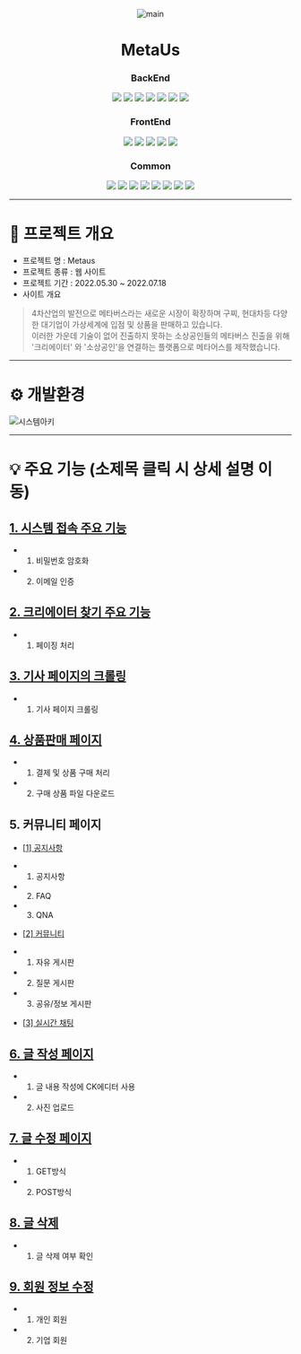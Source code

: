<div align="center">   
   
![main](https://user-images.githubusercontent.com/99188096/179883903-fdd85678-fcef-4b9d-9b6b-d947724753ce.gif)


# MetaUs
   
### BackEnd   
<img src="https://img.shields.io/badge/Java-007396?style=for-the-badge&logo=Java&logoColor=white"/></a>
<img src="https://img.shields.io/badge/Jstl-007396?style=for-the-badge&logo=jstl&logoColor=white"/></a>
<img src="https://img.shields.io/badge/Oracle-red?style=for-the-badge&logo=oracle&logoColor=white"/></a>
<img src="https://img.shields.io/badge/SqlDeveloper-548294?style=for-the-badge&logo=sqldeveloper&logoColor=white"/></a>
<img src="https://img.shields.io/badge/MyBatis-black?style=for-the-badge&logo=bybatis&logoColor=white"/></a>
<img src="https://img.shields.io/badge/Tomcat-F8DC75?style=for-the-badge&logo=apachetomcat&logoColor=black"/></a>
<img src="https://img.shields.io/badge/Springboot-6DB33F?style=for-the-badge&logo=Spring&logoColor=white"/></a>   
### FrontEnd   
<img src="https://img.shields.io/badge/Html5-E34F26?style=for-the-badge&logo=Html5&logoColor=white"/></a>
<img src="https://img.shields.io/badge/CSS3-1572B6?style=for-the-badge&logo=CSS3&logoColor=white"/></a>
<img src="https://img.shields.io/badge/JavaScript-F7DF1E?style=for-the-badge&logo=javascript&logoColor=black"/></a>
<img src="https://img.shields.io/badge/jQuery-0769AD?style=for-the-badge&logo=jquery&logoColor=white"/></a>
<img src="https://img.shields.io/badge/Bootstrap-7952B3?style=for-the-badge&logo=bootstrap&logoColor=white"/></a>   
### Common   
<img src="https://img.shields.io/badge/kakao-FFCD00?style=for-the-badge&logo=kakao&logoColor=black"/></a>
<img src="https://img.shields.io/badge/naver-03C75A?style=for-the-badge&logo=naver&logoColor=white"/></a>
<img src="https://img.shields.io/badge/facebook-1877F2?style=for-the-badge&logo=facebook&logoColor=white"/></a>
<img src="https://img.shields.io/badge/Three.js-000000?style=for-the-badge&logo=Three.js&logoColor=white"/></a>
<img src="https://img.shields.io/badge/chart.js-FF6384?style=for-the-badge&logo=chart.js&logoColor=white"/></a>
<img src="https://img.shields.io/badge/sheet.js-007396?style=for-the-badge&logo=Java&logoColor=white"/></a>
<img src="https://img.shields.io/badge/DATA.go.kr-007396?style=for-the-badge&logo=Java&logoColor=white"/></a>
<img src="https://img.shields.io/badge/iamport-007396?style=for-the-badge&logo=Java&logoColor=white"/></a>



</div>

***
# 📌 프로젝트 개요

- 프로젝트 명 : Metaus
- 프로젝트 종류 : 웹 사이트
- 프로젝트 기간 : 2022.05.30 ~ 2022.07.18
- 사이트 개요   
> 4차산업의 발전으로 메타버스라는 새로운 시장이 확장하며 구찌, 현대차등 다양한 대기업이 가상세계에 입점 및 상품을 판매하고 있습니다.   
> 이러한 가운데 기술이 없어 진출하지 못하는 소상공인들의 메타버스 진출을 위해 '크리에이터' 와 '소상공인'을 연결하는 플랫폼으로 메타어스를 제작했습니다.   



   
***
# :gear: 개발환경   

![시스템아키](https://user-images.githubusercontent.com/99188096/180589394-dfaeddb2-7f1c-4f5b-89c7-6dcdb51c08fd.PNG)


***
# :bulb: 주요 기능 (소제목 클릭 시 상세 설명 이동)

## [1. 시스템 접속 주요 기능](https://github.com/gnswp98/METAUS/blob/main/%EC%A3%BC%EC%9A%94%EA%B8%B0%EB%8A%A5%EC%84%A4%EB%AA%85/systemConnect.md)   
   - 1. 비밀번호 암호화
   - 2. 이메일 인증
   
## [2. 크리에이터 찾기 주요 기능](https://github.com/gnswp98/METAUS/blob/main/%EC%A3%BC%EC%9A%94%EA%B8%B0%EB%8A%A5%EC%84%A4%EB%AA%85/findCreate.md)   
   - 1. 페이징 처리

## [3. 기사 페이지의 크롤링](https://github.com/gnswp98/METAUS/blob/main/%EC%A3%BC%EC%9A%94%EA%B8%B0%EB%8A%A5%EC%84%A4%EB%AA%85/newsCrawling.md)   
   - 1. 기사 페이지 크롤링   

## [4. 상품판매 페이지](https://github.com/gnswp98/METAUS/blob/main/%EC%A3%BC%EC%9A%94%EA%B8%B0%EB%8A%A5%EC%84%A4%EB%AA%85/pay.md)
   - 1. 결제 및 상품 구매 처리
   - 2. 구매 상품 파일 다운로드

## 5. 커뮤니티 페이지
   - [[1] 공지사항](https://github.com/gnswp98/METAUS/blob/main/%EC%A3%BC%EC%9A%94%EA%B8%B0%EB%8A%A5%EC%84%A4%EB%AA%85/notice.md)
   - 1. 공지사항
   - 2. FAQ
   - 3. QNA

   - [[2] 커뮤니티](https://github.com/gnswp98/METAUS/blob/main/%EC%A3%BC%EC%9A%94%EA%B8%B0%EB%8A%A5%EC%84%A4%EB%AA%85/community.md)
   - 1. 자유 게시판
   - 2. 질문 게시판
   - 3. 공유/정보 게시판

   - [[3] 실시간 채팅](https://github.com/gnswp98/METAUS/blob/main/%EC%A3%BC%EC%9A%94%EA%B8%B0%EB%8A%A5%EC%84%A4%EB%AA%85/chatting.md)
   
## [6. 글 작성 페이지](https://github.com/gnswp98/METAUS/blob/main/%EC%A3%BC%EC%9A%94%EA%B8%B0%EB%8A%A5%EC%84%A4%EB%AA%85/write.md)
   - 1. 글 내용 작성에 CK에디터 사용
   - 2. 사진 업로드

## [7. 글 수정 페이지](https://github.com/gnswp98/METAUS/blob/main/%EC%A3%BC%EC%9A%94%EA%B8%B0%EB%8A%A5%EC%84%A4%EB%AA%85/update.md)
   - 1. GET방식
   - 2. POST방식
   
## [8. 글 삭제](https://github.com/gnswp98/METAUS/blob/main/%EC%A3%BC%EC%9A%94%EA%B8%B0%EB%8A%A5%EC%84%A4%EB%AA%85/delete.md)
   - 1. 글 삭제 여부 확인
   
## [9. 회원 정보 수정](https://github.com/gnswp98/METAUS/blob/main/%EC%A3%BC%EC%9A%94%EA%B8%B0%EB%8A%A5%EC%84%A4%EB%AA%85/memUpdate.md)
   - 1. 개인 회원
   - 2. 기업 회원
